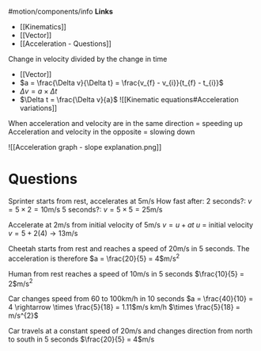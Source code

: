 #motion/components/info
**Links**
- [[Kinematics]] 
- [[Vector]] 
- [[Acceleration - Questions]] 


Change in velocity divided by the change in time
- [[Vector]] 
- $a = \frac{\Delta v}{\Delta t} = \frac{v_{f} - v_{i}}{t_{f} - t_{i}}$ 
- $\Delta v = a \times \Delta t$
- $\Delta t = \frac{\Delta v}{a}$
![[Kinematic equations#Acceleration variations]] 

When acceleration and velocity are in the same direction = speeding up
Acceleration and velocity in the opposite = slowing down




![[Acceleration graph - slope explanation.png]]

# Questions
Sprinter starts from rest, accelerates at 5m/s
How fast after:
	2 seconds?: $v = 5 \times 2 = 10$m/s
	5 seconds?: $v = 5 \times 5 = 25$m/s

Accelerate at 2m/s from initial velocity of 5m/s
$v = u + at$
$u$ = initial velocity
$v = 5 + 2(4) \rightarrow 13$m/s

Cheetah starts from rest and reaches a speed of 20m/s in 5 seconds.
The acceleration is therefore $a = \frac{20}{5} = 4$m/s$^{2}$

Human from rest reaches a speed of 10m/s in 5 seconds
$\frac{10}{5} = 2$m/s$^{2}$

Car changes speed from 60 to 100km/h in 10 seconds
$a = \frac{40}{10} = 4 \rightarrow \times \frac{5}{18} = 1.11$m/s
km/h $\times \frac{5}{18} = m/s^{2}$

Car travels at a constant speed of 20m/s and changes direction from north to south in 5 seconds
$\frac{20}{5} = 4$m/s
